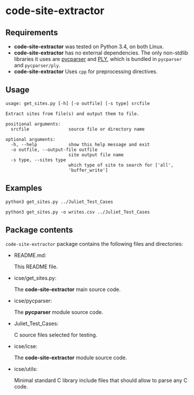 # code-site-extractor

Requirements
------------
* **code-site-extractor** was tested on Python 3.4, on both Linux.
* **code-site-extractor** has no external dependencies. The only non-stdlib libraries it
  uses are [pycparser](https://github.com/eliben/pycparser) and [PLY](https://github.com/dabeaz/ply), which is bundled in ``pycparser`` and ``pycparser/ply``.
* **code-site-extractor** Uses ``cpp`` for preprocessing directives.

Usage
-------
```
usage: get_sites.py [-h] [-o outfile] [-s type] srcfile

Extract sites from file(s) and output them to file.

positional arguments:
  srcfile               source file or directory name

optional arguments:
  -h, --help            show this help message and exit
  -o outfile, --output-file outfile
                        site output file name
  -s type, --sites type
                        which type of site to search for ['all',
                        'buffer_write']
```

Examples
--------

```
python3 get_sites.py ../Juliet_Test_Cases
```
```
python3 get_sites.py -o writes.csv ../Juliet_Test_Cases
```

Package contents
----------------

``code-site-extractor`` package contains the following files and
directories:

* README.md:

  This README file.

* icse/get_sites.py:

  The **code-site-extractor** main source code.

* icse/pycparser:

  The **pycparser** module source code.

* Juliet_Test_Cases:

  C source files selected for testing.

* icse/icse:

  The **code-site-extractor** module source code.

* icse/utils:

  Minimal standard C library include files that should allow to parse any C code.
